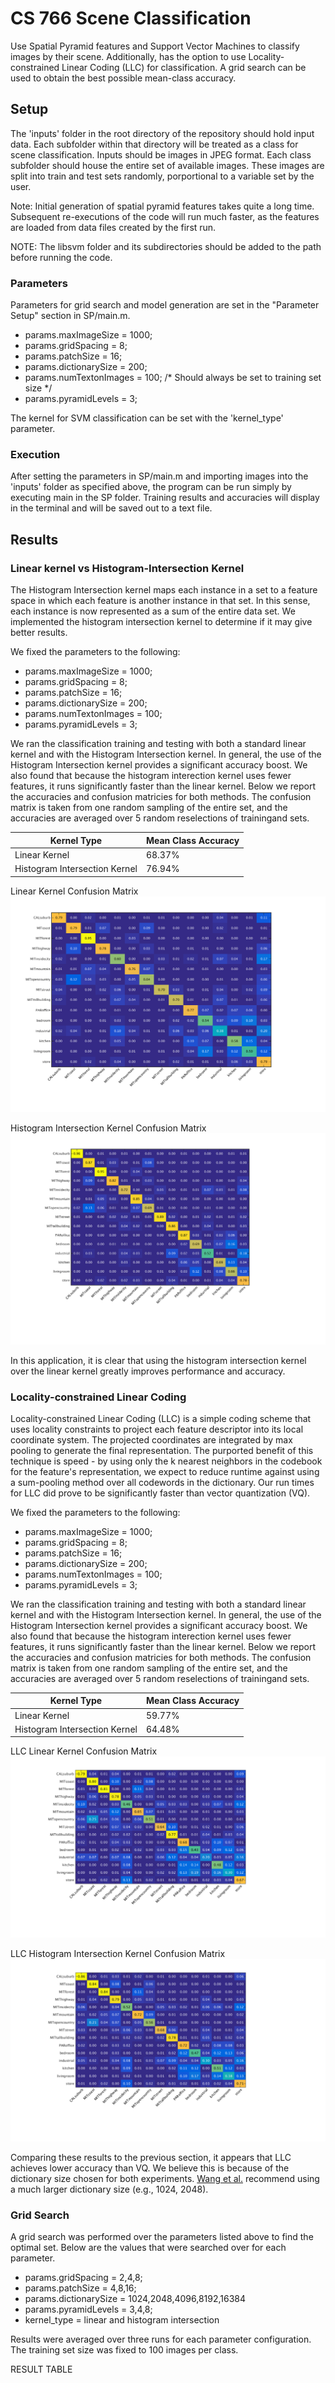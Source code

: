 # CS 766 Scene Classification

Use Spatial Pyramid features and Support Vector Machines to classify images by their scene. Additionally, has the option to use Locality-constrained Linear Coding (LLC) for classification. A grid search can be used to obtain the best possible mean-class accuracy.

## Setup
The 'inputs' folder in the root directory of the repository should hold input data. Each subfolder within that directory will be treated as a class for scene classification. Inputs should be images in JPEG format. Each class subfolder should house the entire set of available images. These images are split into train and test sets randomly, porportional to a variable set by the user. 

Note: Initial generation of spatial pyramid features takes quite a long time. Subsequent re-executions of the code will run much faster, as the features are loaded from data files created by the first run. 

NOTE: The libsvm folder and its subdirectories should be added to the path before running the code.

### Parameters

Parameters for grid search and model generation are set in the "Parameter Setup" section in SP/main.m. 

* params.maxImageSize = 1000;
* params.gridSpacing = 8;
* params.patchSize = 16;
* params.dictionarySize = 200;
* params.numTextonImages = 100; /* Should always be set to training set size */
* params.pyramidLevels = 3;

The kernel for SVM classification can be set with the 'kernel_type' parameter.

### Execution

After setting the parameters in SP/main.m and importing images into the 'inputs' folder as specified above, the program can be run simply by executing main in the SP folder. Training results and accuracies will display in the terminal and will be saved out to a text file.

## Results
### Linear kernel vs Histogram-Intersection Kernel
The Histogram Intersection kernel maps each instance in a set to a feature space in which each feature is another instance in that set. In this sense, each instance is now represented as a sum of the entire data set. We implemented the histogram intersection kernel to determine if it may give better results.

We fixed the parameters to the following:

* params.maxImageSize = 1000;
* params.gridSpacing = 8;
* params.patchSize = 16;
* params.dictionarySize = 200;
* params.numTextonImages = 100;
* params.pyramidLevels = 3;

We ran the classification training and testing with both a standard linear kernel and with the Histogram Intersection kernel. In general, the use of the Histogram Intersection kernel provides a significant accuracy boost.  We also found that because the histogram interection kernel uses fewer features, it runs significantly faster than the linear kernel. Below we report the accuracies and confusion matricies for both methods. The confusion matrix is taken from  one  random sampling of the entire set, and the accuracies are averaged over 5 random reselections of trainingand sets.

| Kernel Type                   | Mean Class Accuracy |
|-------------------------------|---------------------|
| Linear Kernel                 | 68.37%              |
| Histogram Intersection Kernel | 76.94%              |

Linear Kernel Confusion Matrix
![alt text](https://github.com/ronakrm/scene_classification/blob/master/SP/linear_confusion.png "Linear Kernel Matrix")

Histogram Intersection Kernel Confusion Matrix
![alt text](https://github.com/ronakrm/scene_classification/blob/master/SP/hist_isect_confusion.png "Histogram Intersection Confusion Matrix")

In this application, it is clear that using the histogram intersection kernel over the linear kernel  greatly improves performance and accuracy.

### Locality-constrained Linear Coding

Locality-constrained Linear Coding (LLC) is a simple coding scheme that uses locality constraints to project each feature descriptor into its local coordinate system. The projected coordinates are integrated by max pooling to generate the final representation. The purported benefit of this technique is speed - by using only the k nearest neighbors in the codebook for the feature's representation, we expect to reduce runtime against using a sum-pooling method over all codewords in the dictionary.  Our run times for LLC did prove to be significantly faster than vector quantization (VQ).

We fixed the parameters to the following:

* params.maxImageSize = 1000;
* params.gridSpacing = 8;
* params.patchSize = 16;
* params.dictionarySize = 200;
* params.numTextonImages = 100;
* params.pyramidLevels = 3;

We ran the classification training and testing with both a standard linear kernel and with the Histogram Intersection kernel. In general, the use of the Histogram Intersection kernel provides a significant accuracy boost.  We also found that because the histogram interection kernel uses fewer features, it runs significantly faster than the linear kernel. Below we report the accuracies and confusion matricies for both methods. The confusion matrix is taken from  one  random sampling of the entire set, and the accuracies are averaged over 5 random reselections of trainingand sets.

| Kernel Type                   | Mean Class Accuracy |
|-------------------------------|---------------------|
| Linear Kernel                 | 59.77%              |
| Histogram Intersection Kernel | 64.48%              |

LLC Linear Kernel Confusion Matrix
![alt text](https://github.com/ronakrm/scene_classification/blob/master/SP/linear_confusionLLC.png "LLC Linear Kernel Matrix")

LLC Histogram Intersection Kernel Confusion Matrix
![alt text](https://github.com/ronakrm/scene_classification/blob/master/SP/hist_isect_confusionLLC.png "LLC Histogram Intersection Confusion Matrix")

Comparing these results to the previous section, it appears that LLC achieves lower accuracy than VQ. We believe this is because of the dictionary size chosen for both experiments. [Wang et al.](http://www.ifp.illinois.edu/~jyang29/papers/CVPR10-LLC.pdf) recommend using a much larger dictionary size (e.g., 1024, 2048). 

### Grid Search

A grid search was performed over the parameters listed above to find the optimal set. Below are the values that were searched over for each parameter.

* params.gridSpacing = 2,4,8;
* params.patchSize = 4,8,16;
* params.dictionarySize = 1024,2048,4096,8192,16384
* params.pyramidLevels = 3,4,8;
* kernel_type = linear and histogram intersection

Results were averaged over three runs for each parameter configuration. The training set size was fixed to 100 images per class.

RESULT TABLE
